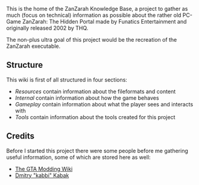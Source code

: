 This is the home of the ZanZarah Knowledge Base, a project to gather as much (focus on technical) information as possible about the rather old PC-Game ZanZarah: The Hidden Portal made by Funatics Entertainment and originally released 2002 by THQ.

The non-plus ultra goal of this project would be the recreation of the ZanZarah executable.

## Structure

This wiki is first of all structured in four sections:

- _Resources_ contain information about the fileformats and content
- _Internal_ contain information about how the game behaves
- _Gameplay_ contain information about what the player sees and interacts with
- _Tools_ contain information about the tools created for this project

## Credits
Before I started this project there were some people before me gathering useful information, some of which are stored here as well:

 - [The GTA Modding Wiki](http://www.gtamodding.com)
 - [Dmitry "kabbi" Kabak](https://github.com/kabbi/zanzarah-tools)
